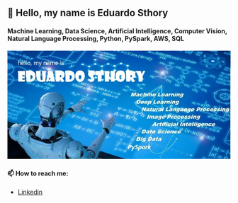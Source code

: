 <!--
**sthory/sthory** is a ✨ _special_ ✨ repository because its `README.md` (this file) appears on your GitHub profile.-->

## 🧔 Hello, my name is Eduardo Sthory
#### Machine Learning, Data Science, Artificial Intelligence, Computer Vision, Natural Language Processing, Python, PySpark, AWS, SQL

![image](https://github.com/sthory/images/blob/main/Linkedin3.jpg)

#### 📫 How to reach me:

- [Linkedin](https://www.linkedin.com/in/eduardosthory/)


